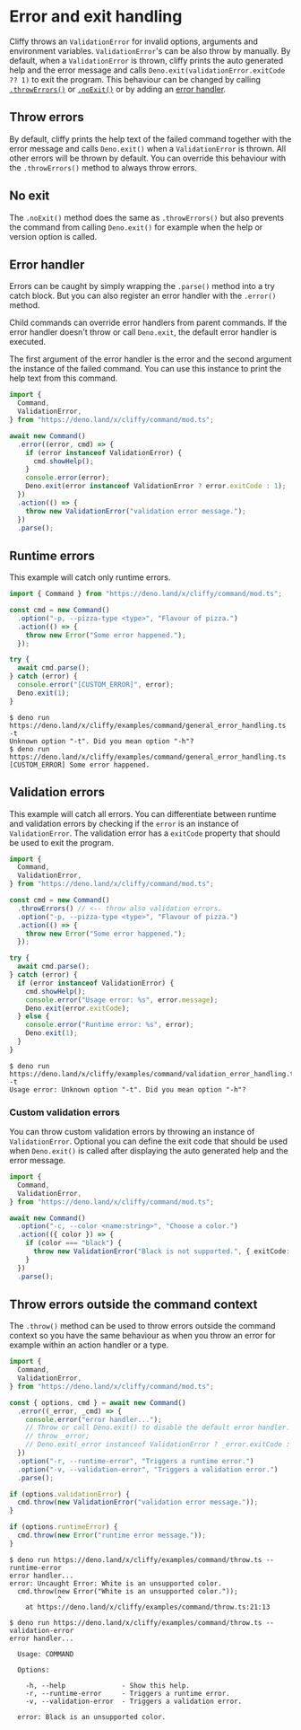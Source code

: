 # Error and exit handling

Cliffy throws an `ValidationError` for invalid options, arguments and
environment variables. `ValidationError`'s can be also throw by manually. By
default, when a `ValidationError` is thrown, cliffy prints the auto generated
help and the error message and calls `Deno.exit(validationError.exitCode ?? 1)`
to exit the program. This behaviour can be changed by calling
[`.throwErrors()`](#throw-errors) or [`.noExit()`](#no-exit) or by adding an
[error handler](#error-handler).

## Throw errors

By default, cliffy prints the help text of the failed command together with the
error message and calls `Deno.exit()` when a `ValidationError` is thrown. All
other errors will be thrown by default. You can override this behaviour with the
`.throwErrors()` method to always throw errors.

## No exit

The `.noExit()` method does the same as `.throwErrors()` but also prevents the
command from calling `Deno.exit()` for example when the help or version option
is called.

## Error handler

Errors can be caught by simply wrapping the `.parse()` method into a try catch
block. But you can also register an error handler with the `.error()` method.

Child commands can override error handlers from parent commands. If the error
handler doesn't throw or call `Deno.exit`, the default error handler is
executed.

The first argument of the error handler is the error and the second argument the
instance of the failed command. You can use this instance to print the help text
from this command.

```ts
import {
  Command,
  ValidationError,
} from "https://deno.land/x/cliffy/command/mod.ts";

await new Command()
  .error((error, cmd) => {
    if (error instanceof ValidationError) {
      cmd.showHelp();
    }
    console.error(error);
    Deno.exit(error instanceof ValidationError ? error.exitCode : 1);
  })
  .action(() => {
    throw new ValidationError("validation error message.");
  })
  .parse();
```

## Runtime errors

This example will catch only runtime errors.

```typescript
import { Command } from "https://deno.land/x/cliffy/command/mod.ts";

const cmd = new Command()
  .option("-p, --pizza-type <type>", "Flavour of pizza.")
  .action(() => {
    throw new Error("Some error happened.");
  });

try {
  await cmd.parse();
} catch (error) {
  console.error("[CUSTOM_ERROR]", error);
  Deno.exit(1);
}
```

```console
$ deno run https://deno.land/x/cliffy/examples/command/general_error_handling.ts -t
Unknown option "-t". Did you mean option "-h"?
$ deno run https://deno.land/x/cliffy/examples/command/general_error_handling.ts
[CUSTOM_ERROR] Some error happened.
```

## Validation errors

This example will catch all errors. You can differentiate between runtime and
validation errors by checking if the `error` is an instance of
`ValidationError`. The validation error has a `exitCode` property that should be
used to exit the program.

```typescript
import {
  Command,
  ValidationError,
} from "https://deno.land/x/cliffy/command/mod.ts";

const cmd = new Command()
  .throwErrors() // <-- throw also validation errors.
  .option("-p, --pizza-type <type>", "Flavour of pizza.")
  .action(() => {
    throw new Error("Some error happened.");
  });

try {
  await cmd.parse();
} catch (error) {
  if (error instanceof ValidationError) {
    cmd.showHelp();
    console.error("Usage error: %s", error.message);
    Deno.exit(error.exitCode);
  } else {
    console.error("Runtime error: %s", error);
    Deno.exit(1);
  }
}
```

```console
$ deno run https://deno.land/x/cliffy/examples/command/validation_error_handling.ts -t
Usage error: Unknown option "-t". Did you mean option "-h"?
```

### Custom validation errors

You can throw custom validation errors by throwing an instance of
`ValidationError`. Optional you can define the exit code that should be used
when `Deno.exit()` is called after displaying the auto generated help and the
error message.

```typescript
import {
  Command,
  ValidationError,
} from "https://deno.land/x/cliffy/command/mod.ts";

await new Command()
  .option("-c, --color <name:string>", "Choose a color.")
  .action(({ color }) => {
    if (color === "black") {
      throw new ValidationError("Black is not supported.", { exitCode: 1 });
    }
  })
  .parse();
```

## Throw errors outside the command context

The `.throw()` method can be used to throw errors outside the command context so
you have the same behaviour as when you throw an error for example within an
action handler or a type.

```ts
import {
  Command,
  ValidationError,
} from "https://deno.land/x/cliffy/command/mod.ts";

const { options, cmd } = await new Command()
  .error((_error, _cmd) => {
    console.error("error handler...");
    // Throw or call Deno.exit() to disable the default error handler.
    // throw _error;
    // Deno.exit(_error instanceof ValidationError ? _error.exitCode : 1);
  })
  .option("-r, --runtime-error", "Triggers a runtime error.")
  .option("-v, --validation-error", "Triggers a validation error.")
  .parse();

if (options.validationError) {
  cmd.throw(new ValidationError("validation error message."));
}

if (options.runtimeError) {
  cmd.throw(new Error("runtime error message."));
}
```

```console
$ deno run https://deno.land/x/cliffy/examples/command/throw.ts --runtime-error
error handler...
error: Uncaught Error: White is an unsupported color.
  cmd.throw(new Error("White is an unsupported color."));
            ^
    at https://deno.land/x/cliffy/examples/command/throw.ts:21:13
```

```console
$ deno run https://deno.land/x/cliffy/examples/command/throw.ts --validation-error
error handler...

  Usage: COMMAND

  Options:

    -h, --help              - Show this help.
    -r, --runtime-error     - Triggers a runtime error.
    -v, --validation-error  - Triggers a validation error.

  error: Black is an unsupported color.
```

